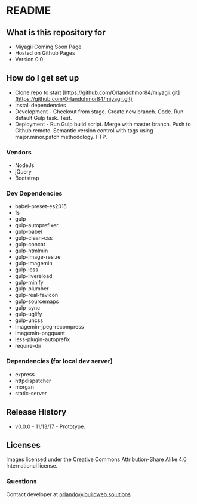 # README #

## What is this repository for ##

* Miyagii Coming Soon Page
* Hosted on Github Pages
* Version 0.0

## How do I get set up ##

* Clone repo to start [https://github.com/Orlandohmor84/miyagii.git](https://github.com/Orlandohmor84/miyagii.git)
* Install dependencies
* Development - Checkout from stage. Create new branch. Code. Run default Gulp task. Test.
* Deployment -  Run Gulp build script. Merge with master branch. Push to Github remote. Semantic version control with tags using major.minor.patch methodology. FTP.

### Vendors ###

* NodeJs
* jQuery
* Bootstrap

### Dev Dependencies ###

* babel-preset-es2015
* fs
* gulp
* gulp-autoprefixer
* gulp-babel
* gulp-clean-css
* gulp-concat
* gulp-htmlmin
* gulp-image-resize
* gulp-imagemin
* gulp-less
* gulp-livereload
* gulp-minify
* gulp-plumber
* gulp-real-favicon
* gulp-sourcemaps
* gulp-sync
* gulp-uglify
* gulp-uncss
* imagemin-jpeg-recompress
* imagemin-pngquant
* less-plugin-autoprefix
* require-dir

### Dependencies (for local dev server) ###

* express
* httpdispatcher
* morgan
* static-server

## Release History ##

* v0.0.0 - 11/13/17 - Prototype.

## Licenses ##

Images licensed under the Creative Commons Attribution-Share Alike 4.0 International license.

### Questions ###

Contact developer at orlando@ibuildweb.solutions